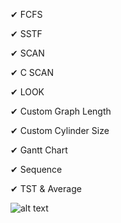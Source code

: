 ✔ FCFS

✔ SSTF

✔ SCAN

✔ C SCAN

✔ LOOK

✔ Custom Graph Length

✔ Custom Cylinder Size

✔ Gantt Chart

✔ Sequence

✔ TST & Average
 
 ![alt text](https://i.imgur.com/1CMpHi6.png)
